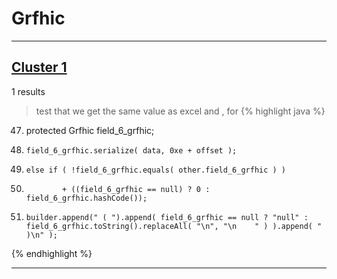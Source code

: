 # Grfhic

***

## [Cluster 1](./1)
1 results
> test that we get the same value as excel and , for 
{% highlight java %}
47. protected Grfhic field_6_grfhic;
73.     field_6_grfhic.serialize( data, 0xe + offset );
117.     else if ( !field_6_grfhic.equals( other.field_6_grfhic ) )
135.             + ((field_6_grfhic == null) ? 0 : field_6_grfhic.hashCode());
156.     builder.append(" ( ").append( field_6_grfhic == null ? "null" : field_6_grfhic.toString().replaceAll( "\n", "\n    " ) ).append( " )\n" );
{% endhighlight %}

***


